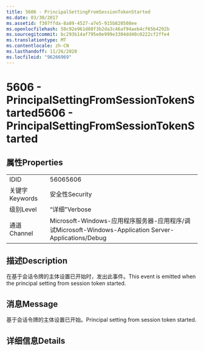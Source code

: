 ```yaml
---
title: 5606 - PrincipalSettingFromSessionTokenStarted
ms.date: 03/30/2017
ms.assetid: f307ffda-8a89-4527-a7e5-915b820508ee
ms.openlocfilehash: 50c92e961d88f3b2da3c46af94aeb4cf65b4292b
ms.sourcegitcommit: bc293b14af795e0e999e3304dd40c0222cf2ffe4
ms.translationtype: MT
ms.contentlocale: zh-CN
ms.lasthandoff: 11/26/2020
ms.locfileid: "96266969"
---
```

# <a name="5606---principalsettingfromsessiontokenstarted"></a><span data-ttu-id="1f25c-102">5606 - PrincipalSettingFromSessionTokenStarted</span><span class="sxs-lookup"><span data-stu-id="1f25c-102">5606 - PrincipalSettingFromSessionTokenStarted</span></span>

## <a name="properties"></a><span data-ttu-id="1f25c-103">属性</span><span class="sxs-lookup"><span data-stu-id="1f25c-103">Properties</span></span>  
  
|||  
|-|-|  
|<span data-ttu-id="1f25c-104">ID</span><span class="sxs-lookup"><span data-stu-id="1f25c-104">ID</span></span>|<span data-ttu-id="1f25c-105">5606</span><span class="sxs-lookup"><span data-stu-id="1f25c-105">5606</span></span>|  
|<span data-ttu-id="1f25c-106">关键字</span><span class="sxs-lookup"><span data-stu-id="1f25c-106">Keywords</span></span>|<span data-ttu-id="1f25c-107">安全性</span><span class="sxs-lookup"><span data-stu-id="1f25c-107">Security</span></span>|  
|<span data-ttu-id="1f25c-108">级别</span><span class="sxs-lookup"><span data-stu-id="1f25c-108">Level</span></span>|<span data-ttu-id="1f25c-109">“详细”</span><span class="sxs-lookup"><span data-stu-id="1f25c-109">Verbose</span></span>|  
|<span data-ttu-id="1f25c-110">通道</span><span class="sxs-lookup"><span data-stu-id="1f25c-110">Channel</span></span>|<span data-ttu-id="1f25c-111">Microsoft-Windows-应用程序服务器-应用程序/调试</span><span class="sxs-lookup"><span data-stu-id="1f25c-111">Microsoft-Windows-Application Server-Applications/Debug</span></span>|  
  
## <a name="description"></a><span data-ttu-id="1f25c-112">描述</span><span class="sxs-lookup"><span data-stu-id="1f25c-112">Description</span></span>  

 <span data-ttu-id="1f25c-113">在基于会话令牌的主体设置已开始时，发出此事件。</span><span class="sxs-lookup"><span data-stu-id="1f25c-113">This event is emitted when the principal setting from session token started.</span></span>  
  
## <a name="message"></a><span data-ttu-id="1f25c-114">消息</span><span class="sxs-lookup"><span data-stu-id="1f25c-114">Message</span></span>  

 <span data-ttu-id="1f25c-115">基于会话令牌的主体设置已开始。</span><span class="sxs-lookup"><span data-stu-id="1f25c-115">Principal setting from session token started.</span></span>  
  
## <a name="details"></a><span data-ttu-id="1f25c-116">详细信息</span><span class="sxs-lookup"><span data-stu-id="1f25c-116">Details</span></span>
